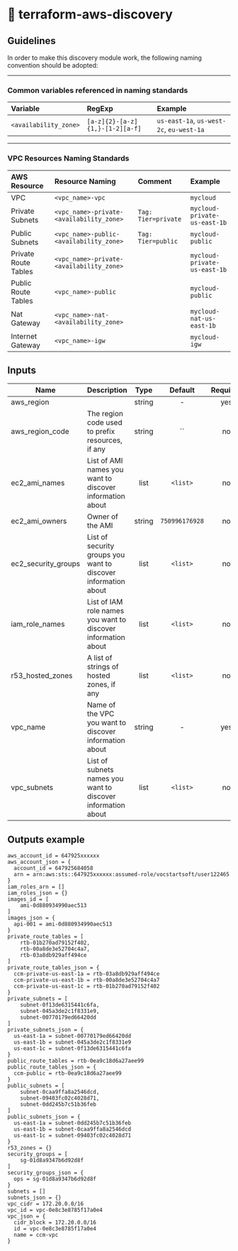 # :crystal_ball: terraform-aws-discovery

## Guidelines

In order to make this discovery module work, the following naming convention should be adopted:

---

### Common variables referenced in naming standards

| Variable              | RegExp                          | Example                                  |
|:----------------------|:--------------------------------|:-----------------------------------------|
| `<availability_zone>` | `[a-z]{2}-[a-z]{1,}-[1-2][a-f]` | `us-east-1a`, `us-west-2c`, `eu-west-1a` |

---

### VPC Resources Naming Standards

| AWS Resource         | Resource Naming                          | Comment             | Example                      |
|:---------------------|:-----------------------------------------|:--------------------|:-----------------------------|
| VPC                  | `<vpc_name>-vpc`                         |                     | `mycloud`                    |
| Private Subnets      | `<vpc_name>-private-<availability_zone>` | `Tag: Tier=private` | `mycloud-private-us-east-1b` |
| Public Subnets       | `<vpc_name>-public-<availability_zone>`  | `Tag: Tier=public`  | `mycloud-public`             |
| Private Route Tables | `<vpc_name>-private-<availability_zone>` |                     | `mycloud-private-us-east-1b` |
| Public Route Tables  | `<vpc_name>-public`                      |                     | `mycloud-public`             |
| Nat Gateway          | `<vpc_name>-nat-<availability_zone>`     |                     | `mycloud-nat-us-east-1b`     |
| Internet Gateway     | `<vpc_name>-igw`                         |                     | `mycloud-igw`                |

## Inputs

| Name                | Description                                                    |  Type  |    Default     | Required |
|---------------------|----------------------------------------------------------------|:------:|:--------------:|:--------:|
| aws_region          |                                                                | string |       -        |   yes    |
| aws_region_code     | The region code used to prefix resources, if any               | string |       ``       |    no    |
| ec2_ami_names       | List of AMI names you want to discover information about       |  list  |    `<list>`    |    no    |
| ec2_ami_owners      | Owner of the AMI                                               | string | `750996176928` |    no    |
| ec2_security_groups | List of security groups you want to discover information about |  list  |    `<list>`    |    no    |
| iam_role_names      | List of IAM role names you want to discover information about  |  list  |    `<list>`    |    no    |
| r53_hosted_zones    | A list of strings of hosted zones, if any                      |  list  |    `<list>`    |    no    |
| vpc_name            | Name of the VPC you want to discover information about         | string |       -        |   yes    |
| vpc_subnets         | List of subnets names you want to discover information about   |  list  |    `<list>`    |    no    |

## Outputs example

```
aws_account_id = 647925xxxxxx
aws_account_json = {
  account_id = 647925684058
  arn = arn:aws:sts::647925xxxxxx:assumed-role/vocstartsoft/user122465
}
iam_roles_arn = []
iam_roles_json = {}
images_id = [
    ami-0d880934990aec513
]
images_json = {
  api-001 = ami-0d880934990aec513
}
private_route_tables = [
    rtb-01b270ad79152f402,
    rtb-00a8de3e52704c4a7,
    rtb-03a8db929aff494ce
]
private_route_tables_json = {
  ccm-private-us-east-1a = rtb-03a8db929aff494ce
  ccm-private-us-east-1b = rtb-00a8de3e52704c4a7
  ccm-private-us-east-1c = rtb-01b270ad79152f402
}
private_subnets = [
    subnet-0f13de6315441c6fa,
    subnet-045a3de2c1f8331e9,
    subnet-00770179ed66420dd
]
private_subnets_json = {
  us-east-1a = subnet-00770179ed66420dd
  us-east-1b = subnet-045a3de2c1f8331e9
  us-east-1c = subnet-0f13de6315441c6fa
}
public_route_tables = rtb-0ea9c18d6a27aee99
public_route_tables_json = {
  ccm-public = rtb-0ea9c18d6a27aee99
}
public_subnets = [
    subnet-0caa9ffa8a2546dcd,
    subnet-09403fc02c4028d71,
    subnet-0dd245b7c51b36feb
]
public_subnets_json = {
  us-east-1a = subnet-0dd245b7c51b36feb
  us-east-1b = subnet-0caa9ffa8a2546dcd
  us-east-1c = subnet-09403fc02c4028d71
}
r53_zones = {}
security_groups = [
    sg-01d8a9347b6d92d8f
]
security_groups_json = {
  ops = sg-01d8a9347b6d92d8f
}
subnets = []
subnets_json = {}
vpc_cidr = 172.20.0.0/16
vpc_id = vpc-0e8c3e8785f17a0e4
vpc_json = {
  cidr_block = 172.20.0.0/16
  id = vpc-0e8c3e8785f17a0e4
  name = ccm-vpc
}
```

